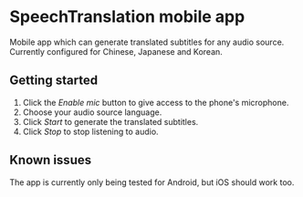 # SpeechTranslation mobile app
Mobile app which can generate translated subtitles for any audio source. 
Currently configured for Chinese, Japanese and Korean. 

## Getting started
1. Click the *Enable mic* button to give access to the phone's microphone.
2. Choose your audio source language.
3. Click *Start* to generate the translated subtitles. 
4. Click *Stop* to stop listening to audio. 

## Known issues
The app is currently only being tested for Android, but iOS should work too. 
